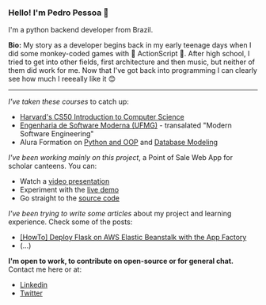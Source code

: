 ### Hello! I'm Pedro Pessoa 👋

I'm a python backend developer from Brazil.

**Bio:** My story as a developer begins back in my early teenage days when I did some monkey-coded games with 🙈 ActionScript 🙊. After high school, I tried to get into other fields, first architecture and then music, but neither of them did work for me. Now that I've got back into programming I can clearly see how much I reeeally like it 😊

---

*I've taken these courses* to catch up:
* [Harvard's CS50 Introduction to Computer Science](https://www.edx.org/course/introduction-computer-science-harvardx-cs50x)
* [Engenharia de Software Moderna (UFMG)](http://www.engsoftmoderna.dcc.ufmg.br/) - transalated "Modern Software Engineering"
* Alura Formation on [Python and OOP](https://cursos.alura.com.br/formacao-Python-linguagem) and [Database Modeling](https://cursos.alura.com.br/formacao-modelagem-dados-v62403)

*I've been working mainly on this project*, a Point of Sale Web App for scholar canteens. You can:
* Watch a [video presentation](https://youtu.be/jJ_M1ueIH9g)
* Experiment with the [live demo](http://pypos-env.eba-vnvdpu3c.us-west-2.elasticbeanstalk.com/)
* Go straight to the [source code](https://github.com/pedro-psb/pypos-canteen)

*I've been trying to write some articles* about my project and learning experience. Check some of the posts:
* [[HowTo] Deploy Flask on AWS Elastic Beanstalk with the App Factory](https://pedro-psb.github.io/posts/flask-on-aws-with-app-factory/)
* (...)

**I'm open to work, to contribute on open-source or for general chat.** Contact me here or at:
* [Linkedin](https://www.linkedin.com/in/pedro-pessoa-51250516b/)
* [Twitter](https://github.com/pedro-psb)
